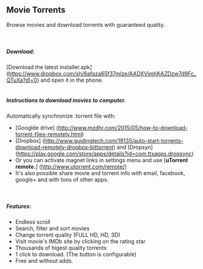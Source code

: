 ## Movie Torrents
Browse movies and download torrents with guaranteed quality.   
<br><br>
  
##### Download:
[Download the latest installer.apk] (https://www.dropbox.com/sh/6afaza65f37mlze/AADXVimhKAZDzw7d9Fc_QTuXa?dl=0) and open it in the phone.
<br><br>

##### Instructions to download movies to computer.
Automatically synchronize .torrent file with: 
- [Googlde drive] (http://www.mzdhr.com/2015/05/how-to-download-torrent-files-remotely.html)
- [Dropbox] (http://www.guidingtech.com/19135/auto-start-torrents-download-remotely-dropbox-bittorrent) and [Dropsyn] (https://play.google.com/store/apps/details?id=com.ttxapps.dropsync)
- Or you can activate magnet links in settings menu and use [**uTorrent remote.**] (http://www.utorrent.com/remote/)
- It's also possible share movie and torrent info with email, facebook, google+ and with tons of other apps.  
<br><br>

##### Features:
- Endless scroll
- Search, filter and sort movies
- Change torrent quality (FULL HD, HD, 3D)
- Visit movie's IMDb site by clicking on the rating star
- Thousands of higest quality torrents
- 1 click to download. (The button is configurable) 
- Free and without adds.
